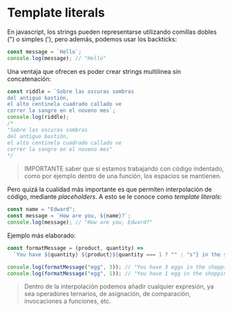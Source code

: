 # Template literals

En javascript, los strings pueden representarse utilizando comillas dobles (") o simples ('), pero además, podemos usar los backticks:

```js
const message = `Hello`;
console.log(message); // "Hello"
```

Una ventaja que ofrecen es poder crear strings multilinea sin concatenación:

```js
const riddle = `Sobre las oscuras sombras
del antiguo bastión,
el alto centinela cuadrado callado ve
correr la sangre en el noveno mes`;
console.log(riddle);
/*
"Sobre las oscuras sombras
del antiguo bastión,
el alto centinela cuadrado callado ve
correr la sangre en el noveno mes"
*/
```

> IMPORTANTE saber que si estamos trabajando con código indentado, como por ejemplo dentro de una función, los espacios se mantienen.

Pero quizá la cualidad más importante es que permiten interpolación de código, mediante _placeholders_. A esto se le conoce como _template literals_:

```js
const name = "Edward";
const message = `How are you, ${name}?`;
console.log(message); // "How are you, Edward?"
```

Ejemplo más elaborado:

<!-- prettier-ignore -->
```js
const formatMessage = (product, quantity) =>
  `You have ${quantity} ${product}${quantity === 1 ? "" : "s"} in the shopping cart`;

console.log(formatMessage("egg", 3)); // "You have 3 eggs in the shopping cart"
console.log(formatMessage("egg", 1)); // "You have 1 egg in the shopping cart"
```

> Dentro de la interpolación podemos añadir cualquier expresión, ya sea operadores ternarios, de asignación, de comparación, invocaciones a funciones, etc.
